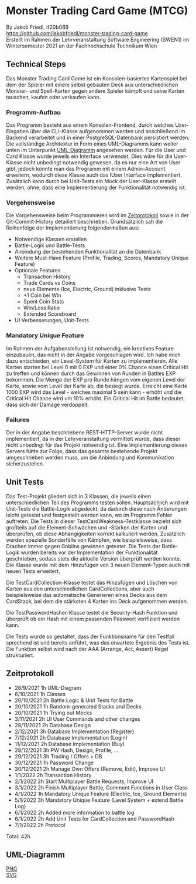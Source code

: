 # Monster Trading Card Game (MTCG)
By Jakob Friedl, if20b089 <br>
https://github.com/jakobfriedl/monster-trading-card-game<br>
Erstellt im Rahmen der Lehrveranstaltung Software Engineering (SWEN1) im Wintersemester 2021 an der Fachhochschule Technikum Wien

## Technical Steps 

Das Monster Trading Card Game ist ein Konsolen-basiertes Kartenspiel bei dem der Spieler mit einem selbst gebauten Deck aus unterschiedlichen Monster- und Spell-Karten gegen andere Spieler kämpft und seine Karten tauschen, kaufen oder verkaufen kann. <br>

### Programm-Aufbau 

Das Programm besteht aus einem Konsolen-Frontend, durch welches User-Eingaben über die CLI-Klasse aufgenommen werden und anschließend im Backend verarbeitet und in einer PostgreSQL-Datenbank persistiert werden. Die vollständige Architektur in Form eines UML-Diagramms kann weiter unten im Unterpunkt [UML-Diagramm](#uml-diagramm) angesehen werden. Für die User und Card Klasse wurde jeweils ein Interface verwendet. Dies wäre für die User-Klasse nicht unbedingt notwendig gewesen, da es nur eine Art von User gibt, jedoch könnte man das Programm mit einem Admin-Account erweitern, wodurch diese Klasse auch das IUser Interface implementiert. Zusätzlich kann durch bei Unit-Tests ein Mock der User-Klasse erstellt werden, ohne, dass eine Implementierung der Funktionalität notwendig ist. <br>

### Vorgehensweise 

Die Vorgehensweise beim Programmieren wird im [Zeitprotokoll](#zeitprotokoll) sowie in der Git-Commit-History detailiert beschrieben. Grundsätzlich sah die Reihenfolge der Implementierung folgendermaßen aus:

- Notwendige Klassen erstellen
- Battle-Logik und Battle-Tests
- Anbindung der bestehenden Funktionalität an die Datenbank
- Weitere Must-Have Feature (Profile, Trading, Scores, Mandatory Unique Feature)
- Optionale Features  
  - Transaction History
  - Trade Cards vs Coins
  - neue Elemente (Ice, Electric, Ground) inklusive Tests
  - +1 Coin bei Win
  - Spent Coin Stats
  - Win/Loss Ratio
  - Extended Scoreboard
- UI Verbesserungen, Unit-Tests

### Mandatory Unique Feature

Im Rahmen der Aufgabenstellung ist notwendig, ein kreatives Feature einzubauen, das nicht in der Angabe vorgeschlagen wird. Ich habe mich dazu entschieden, ein Level-System für Karten zu implementieren. Alle Karten starten bei Level 0 mit 0 EXP und einer 0% Chance einen Critical Hit zu treffen und können durch das Gewinnen von Runden in Battles EXP bekommen. Die Menge der EXP pro Runde hängen vom eigenen Level der Karte, sowie vom Level der Karte ab, die besiegt wurde. Erreicht eine Karte 1000 EXP wird das Level - welches maximal 5 sein kann - erhöht und die Critical Hit Chance wird um 10% erhöht. Ein Critical Hit im Battle bedeutet, dass sich der Damage verdoppelt.  

### Failures

Der in der Angabe beschriebene REST-HTTP-Server wurde nicht implementiert, da in der Lehrveranstaltung vermittelt wurde, dass dieser nicht unbedingt für das Projekt notwendig ist. Eine Implementierung dieses Servers hätte zur Folge, dass das gesamte bestehende Projekt umgeschrieben werden muss, um die Anbindung und Kommunikation sicherzustellen. 

## Unit Tests

Das Test-Projekt gliedert sich in 3 Klassen, die jeweils einen unterschiedlichen Teil des Programms testen sollen.
Hauptsächlich wird mit Unit-Tests die Battle-Logik abgedeckt, da dadurch diese nach Änderungen leicht getestet und festgestellt werden kann, wo im Programm Fehler auftreten. Die Tests in dieser TestCardWeakness-Testklasse bezieht sich großteils auf die Element-Schwächen und -Stärken der Karten und überprüfen, ob diese Abhängigkeiten korrekt kalkuliert werden. Zusätzlich werden spezielle Sonderfälle von Kämpfen, wie beispielsweise, dass Drachen immer gegen Goblins gewinnen getestet. Die Tests der Battle-Logik wurden bereits vor der Implementation der Funktionalität geschrieben, sodass stets die aktuelle Version überprüft werden konnte. Die Klasse wurde mit dem Hinzufügen von 3 neuen Element-Typen auch mit neuen Tests erweitert. <br>

Die TestCardCollection-Klasse testet das Hinzufügen und Löschen von Karten aus den unterschiedlichen CardCollections, aber auch beispielsweise das automatische Generieren eines Decks aus dem CardStack, bei dem die stärksten 4 Karten ins Deck aufgenommen werden. <br>

Die TestPasswordHasher-Klasse testet die Security-Hash Funktion und überprüft ob ein Hash mit einem passenden Passwort verifiziert werden kann. <br>

Die Tests wurde so gestaltet, dass der Funktionsname für den Testfall sprechend ist und bereits anführt, was das erwartete Ergebnis des Tests ist. Die Funktion selbst wird nach der AAA (Arrange, Act, Assert) Regel strukturiert. 

## Zeitprotokoll

- 28/9/2021	    1h UML-Diagram
- 6/10/2021	    1h Classes
- 20/10/2021 	  2h Battle Logic & Unit Tests for Battle <br>
- 20/10/2021    1h Random-generated Stacks and Decks <br>
- 20/10/2021    1h Trying out Mocks
- 3/11/2021	    2h UI User Commands and other changes
- 28/11/2021	  2h Database Design
- 2/12/2021	    3h Database Implementation (Register)
- 7/12/2021     2h Database Implementation (Login)
- 11/12/2021	  2h Database Implementation (Buy)
- 28/12/2021	  3h PW Hash, Design, Profile, ...
- 29/12/2021	  3h Trading / Offers + DB
- 30/12/2021 	  1h Password Change <br>
- 30/12/2021    2h Manage Own Offers (Remove, Edit), Improve UI
- 1/1/2022	    2h Transaction History
- 2/1/2022	    2h Start Multiplayer Battle Requests, Improve UI
- 3/1/2022	    2h Finish Multiplayer Battle, Comment Functions in User Class
- 4/1/2022	    1h Mandatory Unique Feature (Electric, Ice, Ground Elements) 
- 5/1/2022	    3h Mandatory Unique Feature (Level System + extend Battle Log)
- 6/1/2022	    2h Added more information to battle log <br>
- 6/1/2022      2h Add Unit Tests for CardCollection and PasswordHash
- 7/1/2022      2h Protocol

Total: 42h

## UML-Diagramm

[PNG](./Resources/uml.png)<br>
[SVG](https://raw.githubusercontent.com/jakobfriedl/monster-trading-card-game/main/Resources/uml.svg)
